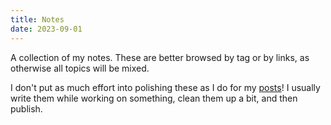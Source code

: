 ```yaml
---
title: Notes
date: 2023-09-01
---
```

A collection of my notes. These are better browsed by tag or by links, as otherwise all topics will be mixed.

I don't put as much effort into polishing these as I do for my [posts](/posts)! I usually write them while working on something, clean them up a bit, and then publish.